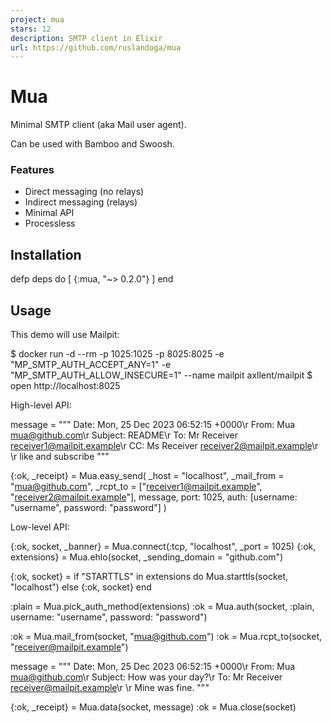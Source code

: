 ```yaml
---
project: mua
stars: 12
description: SMTP client in Elixir
url: https://github.com/ruslandoga/mua
---
```


Mua
===

Minimal SMTP client (aka Mail user agent).

Can be used with Bamboo and Swoosh.

### Features

-   Direct messaging (no relays)
-   Indirect messaging (relays)
-   Minimal API
-   Processless

Installation
------------

defp deps do
  \[
    {:mua, "~> 0.2.0"}
  \]
end

Usage
-----

This demo will use Mailpit:

$ docker run -d --rm -p 1025:1025 -p 8025:8025 -e "MP\_SMTP\_AUTH\_ACCEPT\_ANY=1" -e "MP\_SMTP\_AUTH\_ALLOW\_INSECURE=1" --name mailpit axllent/mailpit
$ open http://localhost:8025

High-level API:

message \= """
Date: Mon, 25 Dec 2023 06:52:15 +0000\\r
From: Mua <mua@github.com>\\r
Subject: README\\r
To: Mr Receiver <receiver1@mailpit.example>\\r
CC: Ms Receiver <receiver2@mailpit.example>\\r
\\r
like and subscribe
"""

{:ok, \_receipt} \=
  Mua.easy\_send(
    \_host \= "localhost",
    \_mail\_from \= "mua@github.com",
    \_rcpt\_to \= \["receiver1@mailpit.example", "receiver2@mailpit.example"\],
    message,
    port: 1025,
    auth: \[username: "username", password: "password"\]
  )

Low-level API:

{:ok, socket, \_banner} \= Mua.connect(:tcp, "localhost", \_port \= 1025)
{:ok, extensions} \= Mua.ehlo(socket, \_sending\_domain \= "github.com")

{:ok, socket} \=
  if "STARTTLS" in extensions do
    Mua.starttls(socket, "localhost")
  else
    {:ok, socket}
  end

:plain \= Mua.pick\_auth\_method(extensions)
:ok \= Mua.auth(socket, :plain, username: "username", password: "password")

:ok \= Mua.mail\_from(socket, "mua@github.com")
:ok \= Mua.rcpt\_to(socket, "receiver@mailpit.example")

message \=
  """
  Date: Mon, 25 Dec 2023 06:52:15 +0000\\r
  From: Mua <mua@github.com>\\r
  Subject: How was your day?\\r
  To: Mr Receiver <receiver@mailpit.example>\\r
  \\r
  Mine was fine.
  """

{:ok, \_receipt} \= Mua.data(socket, message)
:ok \= Mua.close(socket)
